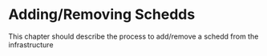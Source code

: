 # Adding/Removing Schedds
This chapter should describe the process to add/remove a schedd from the infrastructure

